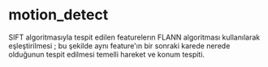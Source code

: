 # motion_detect
SIFT algoritmasıyla tespit edilen featurelerın FLANN algoritması kullanılarak
eşleştirilmesi ; bu şekilde aynı feature'ın bir sonraki karede nerede olduğunun
tespit edilmesi temelli hareket ve konum tespiti.
